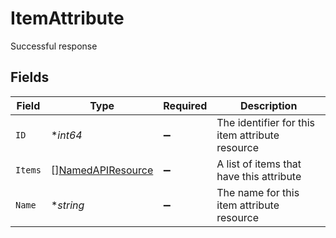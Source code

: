 # ItemAttribute

Successful response


## Fields

| Field                                                         | Type                                                          | Required                                                      | Description                                                   |
| ------------------------------------------------------------- | ------------------------------------------------------------- | ------------------------------------------------------------- | ------------------------------------------------------------- |
| `ID`                                                          | **int64*                                                      | :heavy_minus_sign:                                            | The identifier for this item attribute resource               |
| `Items`                                                       | [][NamedAPIResource](../../models/shared/namedapiresource.md) | :heavy_minus_sign:                                            | A list of items that have this attribute                      |
| `Name`                                                        | **string*                                                     | :heavy_minus_sign:                                            | The name for this item attribute resource                     |